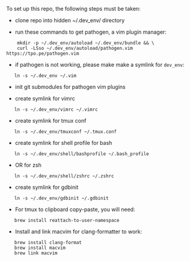 To set up this repo, the following steps must be taken: 

 - clone repo into hidden ~/.dev_env/ directory

 - run these commands to get pathogen, a vim plugin manager: 
```
    mkdir -p ~/.dev_env/autoload ~/.dev_env/bundle && \
    curl -LSso ~/.dev_env/autoload/pathogen.vim https://tpo.pe/pathogen.vim
```

 - if pathogen is not working, please make make a symlink for `dev_env`:
 ```
    ln -s ~/.dev_env ~/.vim
 ```

 - init git submodules for pathogen vim plugins
 
 - create symlink for vimrc 
 ```
    ln -s ~/.dev_env/vimrc ~/.vimrc
 ```
 
 - create symlink for tmux conf 
 ```
    ln -s ~/.dev_env/tmuxconf ~/.tmux.conf
 ```

 - create symlink for shell profile for bash
 ```
    ln -s ~/.dev_env/shell/bashprofile ~/.bash_profile
 ```
 - OR for zsh
 ```
    ln -s ~/.dev_env/shell/zshrc ~/.zshrc
 ```

 - create symlink for gdbinit
 ```
    ln -s ~/.dev_env/gdbinit ~/.gdbinit
 ```

 - For tmux to clipboard copy-paste, you will need:
 ```
    brew install reattach-to-user-namespace
 ```

 - Install and link macvim for clang-formatter to work:
 ```
    brew install clang-format
    brew install macvim
    brew link macvim
 ```

